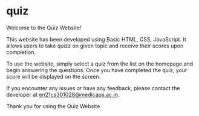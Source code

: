 # quiz
Welcome to the Quiz Website!

This website has been developed using Basic HTML, CSS, JavaScript. It allows users to take quizz on given topic and receive their scores upon completion.

To use the website, simply select a quiz from the list on the homepage and begin answering the questions. Once you have completed the quiz, your score will be displayed on the screen.

If you encounter any issues or have any feedback, please contact the developer at en21cs301028@medicaps.ac.in.

Thank you for using the Quiz Website
